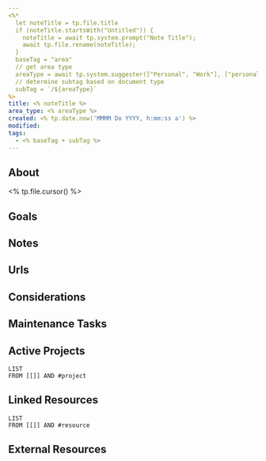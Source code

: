 ```yaml
---
<%*
  let noteTitle = tp.file.title
  if (noteTitle.startsWith("Untitled")) {
	noteTitle = await tp.system.prompt("Note Title");
	await tp.file.rename(noteTitle);
  } 
  baseTag = "area"
  // get area type
  areaType = await tp.system.suggester(["Personal", "Work"], ["personal", "work"])
  // determine subtag based on document type
  subTag = `/${areaType}`
%>
title: <% noteTitle %>
area_type: <% areaType %>
created: <% tp.date.now('MMMM Do YYYY, h:mm:ss a') %>
modified: 
tags:
  - <% baseTag + subTag %>
---
```

## About
<% tp.file.cursor() %>
## Goals
## Notes
## Urls
## Considerations
## Maintenance Tasks
## Active Projects
```dataview
LIST
FROM [[]] AND #project
```
## Linked Resources
```dataview
LIST
FROM [[]] AND #resource 
```
## External Resources